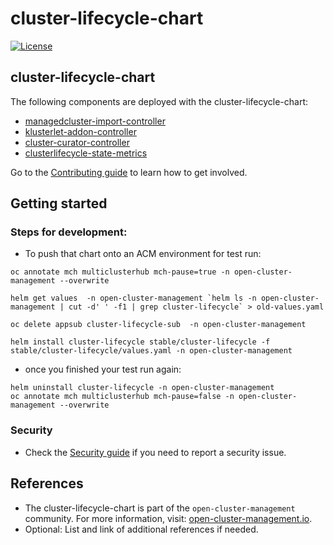 [comment]: # ( Copyright Contributors to the Open Cluster Management project )

# cluster-lifecycle-chart

[![License](https://img.shields.io/:license-apache-blue.svg)](http://www.apache.org/licenses/LICENSE-2.0.html)

## cluster-lifecycle-chart

The following components are deployed with the cluster-lifecycle-chart:
- [managedcluster-import-controller](https://github.com/open-cluster-management/managedcluster-import-controller)
- [klusterlet-addon-controller](https://github.com/open-cluster-management/klusterlet-addon-controller) 
- [cluster-curator-controller](https://github.com/open-cluster-management/cluster-curator-controller)
- [clusterlifecycle-state-metrics](https://github.com/open-cluster-management/clusterlifecycle-state-metrics)

Go to the [Contributing guide](CONTRIBUTING.md) to learn how to get involved.

## Getting started

### Steps for development: 

- To push that chart onto an ACM environment for test run:

```
oc annotate mch multiclusterhub mch-pause=true -n open-cluster-management --overwrite

helm get values  -n open-cluster-management `helm ls -n open-cluster-management | cut -d' ' -f1 | grep cluster-lifecycle` > old-values.yaml

oc delete appsub cluster-lifecycle-sub  -n open-cluster-management

helm install cluster-lifecycle stable/cluster-lifecycle -f stable/cluster-lifecycle/values.yaml -n open-cluster-management
```

- once you finished your test run again:

```
helm uninstall cluster-lifecycle -n open-cluster-management
oc annotate mch multiclusterhub mch-pause=false -n open-cluster-management --overwrite
```

### Security
- Check the [Security guide](SECURITY.md) if you need to report a security issue.

## References

- The cluster-lifecycle-chart is part of the `open-cluster-management` community. For more information, visit: [open-cluster-management.io](https://open-cluster-management.io).
- Optional: List and link of additional references if needed.
